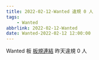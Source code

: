```yaml
---
title: 2022-02-12-Wanted 違規 0 人
tags:
    - Wanted
abbrlink: 2022-02-12-Wanted
date: Wanted-2022-02-12 12:00:00
---
```

Wanted 板 [板規連結](https://www.ptt.cc/bbs/Wanted/M.1608829773.A.D3B.html)
昨天違規 0 人
